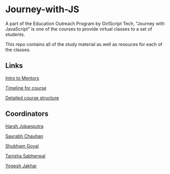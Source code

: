 # Journey-with-JS

A part of the Education Outreach Program by GirlScript Tech, "Journey with JavaScript" is one of the courses to provide virtual classes to a set of students.

This repo contains all of the study material as well as resouces for each of the classes.


## Links
[Intro to Mentors](https://drive.google.com/file/d/1xVnHcZxKn2dv9NDrP2NKNt0lIFJR8P9U/view)


[Timeline for course](https://docs.google.com/spreadsheets/d/151wNgh1Gw4IyIw8cUuGXPI8m9FjaZ6_76TM4sJkeL0o/edit?ts=5e95dc8f#gid=0)


[Detailed course structure](https://docs.google.com/document/d/1KJts1SD5AxsXfUqPIbvDpIocLRGsFIZCrU3iuixZpus/edit)


## Coordinators

[Harsh Jobanputra](https://github.com/harsh2201)

[Saurabh Chauhan](https://github.com/blitz450)

[Shubham Goyal](https://github.com/shugo111)

[Tanisha Sabherwal](https://github.com/tanisha03)

[Yogesh Jakhar](https://github.com/yogeshjakhar19)



